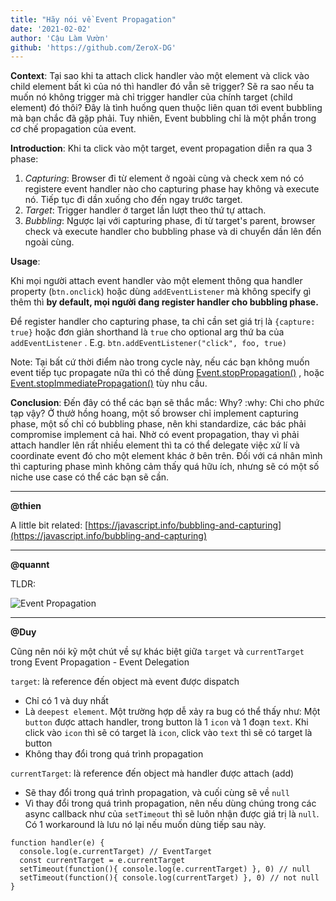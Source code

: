 ```yaml
---
title: "Hãy nói về Event Propagation"
date: '2021-02-02'
author: 'Cậu Làm Vườn'
github: 'https://github.com/ZeroX-DG'
---
```


**Context**: Tại sao khi ta attach click handler vào một element và click vào child element bất kì của nó thì handler đó vẫn sẽ trigger? Sẽ ra sao nếu ta muốn nó không trigger mà chỉ trigger handler của chính target (child element) đó thôi? Đây là tình huống quen thuộc liên quan tới event bubbling mà bạn chắc đã gặp phải. Tuy nhiên, Event bubbling chỉ là một phần trong cơ chế propagation của event.

**Introduction**: Khi ta click vào một target, event propagation diễn ra qua 3 phase:
1. *Capturing*: Browser đi từ element ở ngoài cùng và check xem nó có registere event handler nào cho capturing phase hay không và execute nó. Tiếp tục đi dần xuống cho đến ngay trước target.
2. *Target*: Trigger handler ở target lần lượt theo thứ tự attach.
3. *Bubbling*: Ngược lại với capturing phase, đi từ target's parent, browser check và execute handler cho bubbling phase và di chuyển dần lên đến ngoài cùng.

**Usage**:

Khi mọi người attach event handler vào một element thông qua handler property (`btn.onclick`) hoặc dùng `addEventListener` mà không specify gì thêm thì **by default, mọi người đang register handler cho bubbling phase.**

Để register handler cho capturing phase, ta chỉ cần set giá trị là `{capture: true}` hoặc đơn giản shorthand là `true` cho optional arg thứ ba của `addEventListener` . E.g. `btn.addEventListener("click", foo, true)`

Note: Tại bất cứ thời điểm nào trong cycle này, nếu các bạn không muốn event tiếp tục propagate nữa thì có thể dùng [Event.stopPropagation()](https://developer.mozilla.org/en-US/docs/Web/API/Event/stopPropagation) , hoặc [Event.stopImmediatePropagation()](https://developer.mozilla.org/en-US/docs/Web/API/Event/stopImmediatePropagation) tùy nhu cầu.

**Conclusion**: Đến đây có thể các bạn sẽ thắc mắc: Why? :why: Chi cho phức tạp vậy? Ở thưở hồng hoang, một số browser chỉ implement capturing phase, một số chỉ có bubbling phase, nên khi standardize, các bác phải compromise implement cả hai. Nhờ có event propagation, thay vì phải attach handler lên rất nhiều element thì ta có thể delegate việc xử lí và coordinate event đó cho một element khác ở bên trên. Đối với cá nhân mình thì capturing phase mình không cảm thấy quá hữu ích, nhưng sẽ có một số niche use case có thể các bạn sẽ cần.

---

**@thien**

A little bit related: [https://javascript.info/bubbling-and-capturing](https://javascript.info/bubbling-and-capturing)

---

**@quannt**

TLDR:

![Event Propagation](./images/event-propagation.png)

---

**@Duy**


Cũng nên nói kỹ một chút về sự khác biệt giữa `target` và `currentTarget` trong Event Propagation - Event Delegation

`target`: là reference đến object mà event được dispatch
- Chỉ có 1 và duy nhất
- Là `deepest element`. Một trường hợp dễ xảy ra bug có thể thấy như: Một `button` được attach handler, trong button là 1 `icon` và 1 đoạn `text`. Khi click vào `icon` thì sẽ có target là `icon`, click vào `text` thì sẽ có target là button
- Không thay đổi trong quá trình propagation

`currentTarget`: là reference đến object mà handler được attach (add)
- Sẽ thay đổi trong quá trình propagation, và cuối cùng sẽ về `null`
- Vì thay đổi trong quá trình propagation, nên nếu dùng chúng trong các async callback như của `setTimeout` thì sẽ luôn nhận được giá trị là `null`. Có 1 workaround là lưu nó lại nếu muốn dùng tiếp sau này.

```
function handler(e) {
  console.log(e.currentTarget) // EventTarget
  const currentTarget = e.currentTarget
  setTimeout(function(){ console.log(e.currentTarget) }, 0) // null
  setTimeout(function(){ console.log(currentTarget) }, 0) // not null
}
```